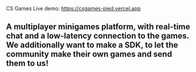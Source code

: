 CS Games
Live demo: https://csgames-pied.vercel.app
## A multiplayer minigames platform, with real-time chat and a low-latency connection to the games. We additionally want to make a SDK, to let the community make their own games and send them to us!
